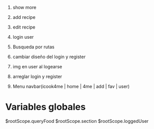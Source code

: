 1. show more
2. add recipe
3. edit recipe
4. login user
5. Busqueda por rutas
6. cambiar diseño del login y register
7. img en user al logearse
8. arreglar login y register

9. Menu navbar(icook4me | home | 4me | add | fav | user)



# Variables globales
$rootScope.queryFood
$rootScope.section
$rootScope.loggedUser